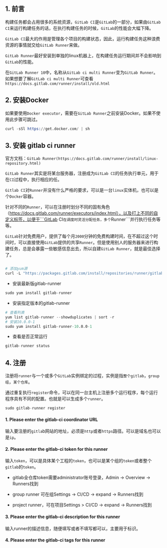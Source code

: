 ## 1. 前言

构建任务都会占用很多的系统资源，```GitLab CI```是```GitLab```的一部分，如果由```GitLab CI```来运行构建任务的话，在执行构建任务的时候，```GitLab```的性能会大幅下降。

```GitLab CI```最大的作用是管理各个项目的构建状态，因此，运行构建任务这种浪费资源的事情就交给```GitLab Runner```来做。

```GitLab Runner```最好安装到单独的linux机器上，在构建任务运行期间并不会影响到```GitLab```的性能。

在```GitLab Runner 10```中，名称从```GitLab ci multi Runner```变为```GitLab Runner```。如果想要了解```GitLab ci multi Runner```可查看```https://docs.gitlab.com/runner/install/old.html```

## 2. 安装Docker

如果要使用```Docker executor```，需要在```GitLab Runner```之前安装Docker。如果不使用此步骤可跳过。

```s
curl -sSl https://get.docker.com/ | sh
```

## 3. 安装 gitlab ci runner

官方文档：```GitLab Runner(https://docs.gitlab.com/runner/install/linux-repository.html)```

```GitLab Runner```其实是将某台服务器，注册成为```GitLab CI```的任务执行单元，用于在```CI```过程中，执行相应的任。

```Gitlab CI```对```Runner```并没有什么严格的要求，可以是一台```linux```实体机，也可以是个```Docker```容器。

针对不同的```Runner```，可以在注册时划分不同的固有角色（https://docs.gitlab.com/runner/executors/index.html），以及打上不同的自定义标签，以便于```GitLab CI```在调度时灵活分配任务，多个```Runner```并行执行任务等等。

```GitLab```针对免费用户，提供了每个月```2000```分钟的免费构建时间，在不超过这个时间时，可以直接使用```GitLab```提供的共享```Runner```。但是使用别人的服务器来进行构建任务，总是会暴露一些敏感信息出去，所以自建```GitLab Runner```，就是最佳选择了。

```s

# 添加yum源
curl -L "https://packages.gitlab.com/install/repositories/runner/gitlab-runner/script.rpm.sh" | sudo bash

```

- 安装最新版gitlab-runner

```s
sudo yum install gitlab-runner
```

- 安装指定版本的gitlab-runner

```s
# 查看列表
yum list gitlab-runner --showduplicates | sort -r
# 安装10.0.0-1
sudo yum install gitlab-runner-10.0.0-1
```

- 查看是否正常运行

```s
gitlab-runner status
```

## 4. 注册

注册将```runner```与一个或多个```GitLab```实例绑定的过程，实例是指```整个gitlab```，```group组```，```某个仓库```。

通过重复执行```register```命令，可以在同一台主机上注册多个运行程序，每个运行程序具有不同的配置。也就是可以生成多个```runner```。

```s
sudo gitlab-runner register
```

#### 1. Please enter the gitlab-ci coordinator URL

输入要注册的```gitla```b网站的地址，必须是```http```或者```https```路径。可以是域名也可以是```ip```。

#### 2. Please enter the gitlab-ci token for this runner

输入```token```，可以是具体某个工程的```token```，也可以是某个组的```token```或者整个```gitlab```的```token```。

- gitlab全仓库token需要administrator账号登录，Admin -> Overview -> Runners找到

- group runner 可在组Settings -> CI/CD -> expand -> Runners找到

- project runner，可在项目Settings > CI/CD -> expand -> Runners找到

#### 3. Please enter the gitlab-ci description for this runner

输入runner的描述信息，随便填写或者不填写都可以，主要用于标识。

#### 4. Please enter the gitlab-ci tags for this runner